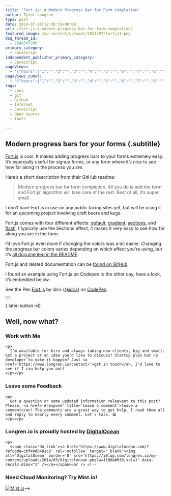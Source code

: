 ```yaml
---
title: 'Fort.js: A Modern Progress Bar for Form Completion'
author: Tyler Longren
type: post
date: 2014-07-16T12:30:19+00:00
url: /fort-js-a-modern-progress-bar-for-form-completion/
featured_image: /wp-content/uploads/2014/07/fortjs1.png
dsq_thread_id:
  - 2848507836
primary_category:
  - JavaScript
independent_publisher_primary_category:
  - JavaScript
pageViews:
  - '{"hours":{"1":"","2":"","3":"","4":"","5":"","6":"","7":"","8":"","9":"","10":"","11":"","12":"","13":"","14":"","15":"","16":"","17":"","18":"","19":"","20":"","21":"","22":"","23":"","24":"","25":"","26":"","27":"","28":"","29":"","30":"","31":"","32":"","33":"","34":"","35":"","36":"","37":"","38":"","39":"","40":"","41":"","42":"","43":"","44":"","45":"","46":"","47":""},"days":{"2":"","3":"","4":"","5":"","6":"","7":"","8":"","9":"","10":"","11":"","12":"","13":"","14":""},"weeks":{"3":"","4":"","5":"","6":"","7":"","8":"","9":"","10":"","11":"","12":""},"months":{"4":"","5":"","6":"","7":"","8":"","9":"","10":"","11":"","12":"","13":"","14":"","15":"","16":"","17":"","18":"","19":"","20":"","21":"","22":"","23":"","24":""}}'
pageViews_cumul:
  - '{"hours":{"1":"","2":"","3":"","4":"","5":"","6":"","7":"","8":"","9":"","10":"","11":"","12":"","13":"","14":"","15":"","16":"","17":"","18":"","19":"","20":"","21":"","22":"","23":"","24":"","25":"","26":"","27":"","28":"","29":"","30":"","31":"","32":"","33":"","34":"","35":"","36":"","37":"","38":"","39":"","40":"","41":"","42":"","43":"","44":"","45":"","46":"","47":""},"days":{"2":"","3":"","4":"","5":"","6":"","7":"","8":"","9":"","10":"","11":"","12":"","13":"","14":""},"weeks":{"3":"","4":"","5":"","6":"","7":"","8":"","9":"","10":"","11":"","12":""},"months":{"4":"","5":"","6":"","7":"","8":"","9":"","10":"","11":"","12":"","13":"","14":"","15":"","16":"","17":"","18":"","19":"","20":"","21":"","22":"","23":"","24":""}}'
tags:
  - cool
  - git
  - GitHub
  - Internet
  - JavaScript
  - Open Source
  - tools

---
```

## Modern progress bars for your forms {.subtitle}

[Fort.js][1] is cool. It makes adding progress bars to your forms extremely easy. It&#8217;s especially useful for signup forms, or any form where it&#8217;s nice to see how far along in the process you are.

Here&#8217;s a short description from their GitHub readme:

> Modern progress bar for form completion. All you do is add the form and Fort.js&#8217; algorithm will take care of the rest. Best of all, it&#8217;s super small.

I don&#8217;t have Fort.js in use on any public facing sites yet, but will be using it for an upcoming project involving craft beers and kegs.

Fort.js comes with four different effects: [default][2], [gradient][3], [sections][4], and [flash][5]. I typically use the Sections effect, it makes it very easy to see how far along you are in the form.

I&#8217;d love Fort.js even more if changing the colors was a bit easier. Changing the progress bar colors varies depending on which effect you&#8217;re using, but it&#8217;s [all documented in the README][6].

Fort.js and related documentation can be [found on GitHub][7].

I found an example using Fort.js on Codepen.io the other day, have a look, it&#8217;s embedded below:

<p data-height="475" data-theme-id="0" data-slug-hash="LydKi" data-default-tab="result" data-user="idris" class='codepen'>
  See the Pen <a href='http://codepen.io/idris/pen/LydKi/'>Fort.js</a> by Idris (<a href='http://codepen.io/idris'>@idris</a>) on <a href='http://codepen.io'>CodePen</a>.
</p>



<div class="wpulike wpulike-default " >
  <div class="wp_ulike_general_class wp_ulike_is_not_liked">
    <button type="button"
					aria-label="Like Button"
					data-ulike-id="7032"
					data-ulike-nonce="ad1f26591c"
					data-ulike-type="likeThis"
					data-ulike-template="wpulike-default"
					data-ulike-display-likers="0"
					data-ulike-disable-pophover="0"
					class="wp_ulike_btn wp_ulike_put_image wp_likethis_7032"></button><span class="count-box"></span>
  </div>
</div>

[][8]{.later-button-el}

<div class='what-next'>
  <h2>
    Well, now what?
  </h2>
  
  <div class='hire'>
    <h3>
      Work with Me
    </h3>
    
    <p>
      I'm available for hire and always taking new clients, big and small. Got a project or an idea you'd like to discuss? Startup plan but no developer to make it happen? Just <a href='https://www.longren.io/contact/'>get in touch</a>, I'd love to see if I can help you out!
    </p></p>
  </div>
  
  <div class='hire'>
    <h3>
      Leave some Feedback
    </h3>
    
    <p>
      Got a question or some updated information releavant to this post? Please, <a href='#respond' title='Leave a comment'>leave a comment</a>! The comments are a great way to get help, I read them all and reply to nearly every comment. Let's talk. 😀
    </p></p>
  </div>
  
  <div class='now-what-bottom-ad'>
    <h3>
      Longren.io is proudly hosted by <a href='https://www.digitalocean.com/?refcode=cbf49d0481c8'>DigitalOcean</a>
    </h3>
    
    <p>
      <span class='do_link'><a href='https://www.digitalocean.com/?refcode=cbf49d0481c8' rel='nofollow' target='_blank'><img alt='DigitalOcean' border='0' src='https://i0.wp.com/longren.io/wp-content/uploads/2014/03/digitalocean.png?w=1100&#038;ssl=1' data-recalc-dims="1" /></a></span><br /> <!--

<h3>Need Cloud Monitoring? Try Mist.io!</h3>

<span class='do_link'><a href='http://mist.io/?ref=tyler' rel='nofollow' target='_blank'><img alt='Mist.io' border='0' src='https://i0.wp.com/longren.io/wp-content/uploads/2014/04/mistio.jpg?w=1100&#038;ssl=1' data-recalc-dims="1"></a></span>--></div> </div>

 [1]: https://github.com/Colourity/Fort.js
 [2]: http://colourity.github.io/
 [3]: http://colourity.github.io/gradient
 [4]: http://colourity.github.io/sections/
 [5]: http://colourity.github.io/flash/
 [6]: https://github.com/Colourity/Fort.js/blob/master/README.md
 [7]: https://github.com/Colourity/Fort.js/
 [8]: #